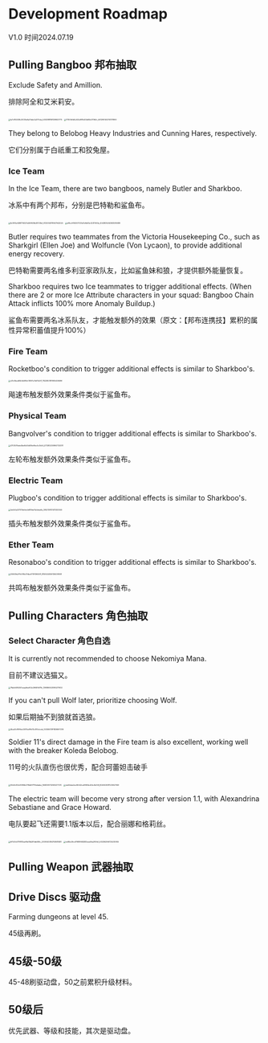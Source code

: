 # Development Roadmap

V1.0 时间2024.07.19

## Pulling Bangboo 邦布抽取

Exclude Safety and Amillion. 

排除阿全和艾米莉安。

<img src="https://raw.githubusercontent.com/SucRunBug/img_bed/main/202407201435614.png" alt="fa7c182438c2f230e9a01ddc0a317cba_5414388158129843775" style="zoom:25%;" />

<img src="https://raw.githubusercontent.com/SucRunBug/img_bed/main/202407201436628.png" alt="71357dfb8c243a1619d03d65b070fb1c_6412951402151311990" style="zoom:25%;" />

They belong to Belobog Heavy Industries and Cunning Hares, respectively.

它们分别属于白祇重工和狡兔屋。

### Ice Team

In the Ice Team, there are two bangboos, namely Butler and Sharkboo.

冰系中有两个邦布，分别是巴特勒和鲨鱼布。

<img src="https://raw.githubusercontent.com/SucRunBug/img_bed/main/202407201442351.png" alt="fb3914a1488716327e469929b28728ef_9132514978947942024" style="zoom:25%;" />

<img src="https://raw.githubusercontent.com/SucRunBug/img_bed/main/202407201443739.png" alt="ef8cc9f59207333d7e9b93e323174f4b_4043835262583080089" style="zoom:25%;" />

Butler requires two teammates from the Victoria Housekeeping Co., such as Sharkgirl (Ellen Joe) and Wolfuncle (Von Lycaon), to provide additional energy recovery.

巴特勒需要两名维多利亚家政队友，比如鲨鱼妹和狼，才提供额外能量恢复。

Sharkboo requires two Ice teammates to trigger additional effects. (When there are 2 or more Ice Attribute characters in your squad: Bangboo Chain Attack inflicts 100% more Anomaly Buildup.)

鲨鱼布需要两名冰系队友，才能触发额外的效果（原文：【邦布连携技】累积的属性异常积蓄值提升100%）

### Fire Team

Rocketboo's condition to trigger additional effects is similar to Sharkboo's. 

<img src="https://raw.githubusercontent.com/SucRunBug/img_bed/main/202407201446765.png" alt="c51c8bcd60b1b599cf3f091c7b67b3f7_7822803181905406696" style="zoom:25%;" />

飚速布触发额外效果条件类似于鲨鱼布。

### Physical Team

Bangvolver's condition to trigger additional effects is similar to Sharkboo's.

<img src="https://raw.githubusercontent.com/SucRunBug/img_bed/main/202407201446895.png" alt="4703576ebe3be6b50d05faf6ec0c3b54_4712832309947123311" style="zoom:25%;" />

左轮布触发额外效果条件类似于鲨鱼布。

### Electric Team

Plugboo's condition to trigger additional effects is similar to Sharkboo's.

<img src="https://raw.githubusercontent.com/SucRunBug/img_bed/main/202407201446003.png" alt="3a0d0a23707bbfeb2d616bef1a4dea9a_3952139131411333340" style="zoom:25%;" />

插头布触发额外效果条件类似于鲨鱼布。

### Ether Team

Resonaboo's condition to trigger additional effects is similar to Sharkboo's.

<img src="https://raw.githubusercontent.com/SucRunBug/img_bed/main/202407201447966.png" alt="20660fe2f1fc198c07dbc673ff360491_8159244056136409008" style="zoom:25%;" />

共鸣布触发额外效果条件类似于鲨鱼布。

## Pulling Characters 角色抽取

### Select Character 角色自选

It is currently not recommended to choose Nekomiya Mana.

目前不建议选猫又。

<img src="https://raw.githubusercontent.com/SucRunBug/img_bed/main/202407201450789.png" alt="78a0d584341ceaa9eef02e26f4f5678c_1390865025165217632" style="zoom:25%;" />

If you can't pull Wolf later, prioritize choosing Wolf.

如果后期抽不到狼就首选狼。

<img src="https://raw.githubusercontent.com/SucRunBug/img_bed/main/202407201456066.png" alt="4bad0c1696ee2401be99d13c3f3dcceb_3434641391826667236" style="zoom:25%;" />

Soldier 11's direct damage in the Fire team is also excellent, working well with the breaker Koleda Belobog.

11号的火队直伤也很优秀，配合珂蕾妲击破手

<img src="https://raw.githubusercontent.com/SucRunBug/img_bed/main/202407201459617.png" alt="09d3c103c95196b07f6d6f7119efabbe_1558393732592477210" style="zoom:25%;" />

<img src="https://raw.githubusercontent.com/SucRunBug/img_bed/main/202407201501691.png" alt="da62bde2ec96442ce8f6f2bd04c3b058_8040530811230521149" style="zoom:25%;" />

The electric team will become very strong after version 1.1, with Alexandrina Sebastiane and Grace Howard.

电队要起飞还需要1.1版本以后，配合丽娜和格莉丝。

<img src="https://raw.githubusercontent.com/SucRunBug/img_bed/main/202407201512479.png" alt="6f7b7b571f8f13eaff4d18d291db068c_2309040384763681487" style="zoom:25%;" />

<img src="https://raw.githubusercontent.com/SucRunBug/img_bed/main/202407201513671.png" alt="bd84c36cd7f689948283eea56a2f0fb5_503284366725230955" style="zoom:25%;" />

## Pulling Weapon 武器抽取

## Drive Discs 驱动盘

Farming dungeons at level 45.

45级再刷。	 

## 45级-50级

45-48刷驱动盘，50之前累积升级材料。

## 50级后

优先武器、等级和技能，其次是驱动盘。